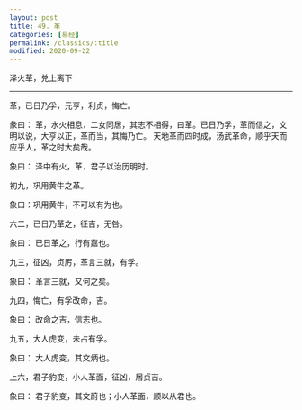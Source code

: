 ```yaml
---
layout: post
title: 49. 革
categories: [易经]
permalink: /classics/:title
modified: 2020-09-22
---
```


泽火革，兑上离下

---

革，已日乃孚，元亨，利贞，悔亡。

彖曰： 革，水火相息，二女同居，其志不相得，曰革。已日乃孚，革而信之，文明以说，大亨以正，革而当，其悔乃亡。
天地革而四时成，汤武革命，顺乎天而应乎人，革之时大矣哉。

象曰： 泽中有火，革，君子以治历明时。

初九，巩用黄牛之革。

象曰：巩用黄牛，不可以有为也。

六二，已日乃革之，征吉，无咎。

象曰： 已日革之，行有嘉也。

九三，征凶，贞厉，革言三就，有孚。

象曰： 革言三就，又何之矣。

九四，悔亡，有孚改命，吉。

象曰： 改命之吉，信志也。

九五，大人虎变，未占有孚。

象曰： 大人虎变，其文炳也。

上六，君子豹变，小人革面，征凶，居贞吉。

象曰： 君子豹变，其文蔚也；小人革面，顺以从君也。
